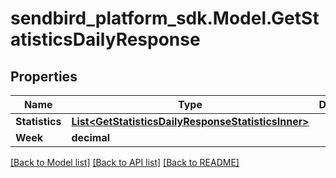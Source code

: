 
# sendbird_platform_sdk.Model.GetStatisticsDailyResponse

## Properties

Name | Type | Description | Notes
------------ | ------------- | ------------- | -------------
**Statistics** | [**List&lt;GetStatisticsDailyResponseStatisticsInner&gt;**](GetStatisticsDailyResponseStatisticsInner.md) |  | [optional] 
**Week** | **decimal** |  | [optional] 

[[Back to Model list]](../README.md#documentation-for-models)
[[Back to API list]](../README.md#documentation-for-api-endpoints)
[[Back to README]](../README.md)


